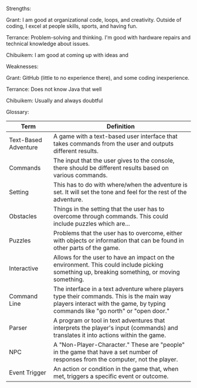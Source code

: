 Strengths: 

Grant: I am good at organizational code, loops, and creativity. Outside of coding, I excel at people skills, sports, and having fun. 

Terrance: Problem-solving and thinking. I'm good with hardware repairs and technical knowledge about issues.

Chibuikem: I am good at coming up with ideas and

Weaknesses: 

Grant: GitHub (little to no experience there), and some coding inexperience. 

Terrance: Does not know Java that well

Chibuikem: Usually and always doubtful

Glossary:

| Term              | Definition                                                                                                                              |
|-------------------|-----------------------------------------------------------------------------------------------------------------------------------------|
| Text-Based Adventure | A game with a text-based user interface that takes commands from the user and outputs different results.                               |
| Commands           | The input that the user gives to the console, there should be different results based on various commands.                              |
| Setting            | This has to do with where/when the adventure is set. It will set the tone and feel for the rest of the adventure.                       |
| Obstacles          | Things in the setting that the user has to overcome through commands. This could include puzzles which are...                           |
| Puzzles            | Problems that the user has to overcome, either with objects or information that can be found in other parts of the game.                |
| Interactive        | Allows for the user to have an impact on the environment. This could include picking something up, breaking something, or moving something. |
| Command Line       | The interface in a text adventure where players type their commands. This is the main way players interact with the game, by typing commands like "go north" or "open door." |
| Parser             | A program or tool in text adventures that interprets the player's input (commands) and translates it into actions within the game.      |
| NPC                | A "Non-Player-Character." These are "people" in the game that have a set number of responses from the computer, not the player.         |
| Event Trigger      | An action or condition in the game that, when met, triggers a specific event or outcome.                                                |

  
